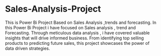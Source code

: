 # Sales-Analysis-Project
This is Power Bi Project Based on Sales Analysis ,trends and forecasting. 
In this Power Bi Project  i have focused on Sales analysis , trend and Forecasting. Through meticulous  data analysis , i have covered valuable insights that will drive informed business. From identifying top selling products to predicting future sales, this project showcases the power of data driven strategies.
